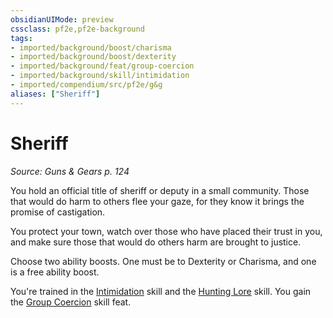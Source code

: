 ```yaml
---
obsidianUIMode: preview
cssclass: pf2e,pf2e-background
tags:
- imported/background/boost/charisma
- imported/background/boost/dexterity
- imported/background/feat/group-coercion
- imported/background/skill/intimidation
- imported/compendium/src/pf2e/g&g
aliases: ["Sheriff"]
---
```

# Sheriff
*Source: Guns & Gears p. 124*  

You hold an official title of sheriff or deputy in a small community. Those that would do harm to others flee your gaze, for they know it brings the promise of castigation.

You protect your town, watch over those who have placed their trust in you, and make sure those that would do others harm are brought to justice.

Choose two ability boosts. One must be to Dexterity or Charisma, and one is a free ability boost.

You're trained in the [Intimidation](../../skills.md#Intimidation) skill and the [Hunting Lore](../../skills.md#Lore) skill. You gain the [Group Coercion](../../feats/group-coercion.md) skill feat.